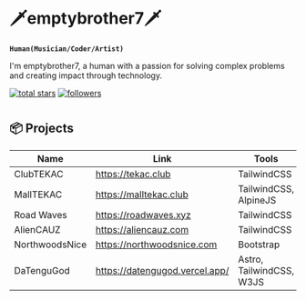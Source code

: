 # 🗡️emptybrother7🗡️

**`Human(Musician/Coder/Artist)`**

I'm emptybrother7, a human with a passion for solving complex problems and creating impact through technology.

<p align="left">
  <a href="https://github.com/emptybrother7">
    <img alt="total stars" title="Total stars on GitHub" src="https://custom-icon-badges.demolab.com/github/stars/emptybrother7?color=55960c&style=for-the-badge&labelColor=488207&logo=star"/></a>
  <a href="https://github.com/emptybrother7?tab=followers">
    <img alt="followers" title="Follow me on Github" src="https://custom-icon-badges.demolab.com/github/followers/emptybrother7?color=236ad3&labelColor=1155ba&style=for-the-badge&logo=person-add&label=Follow&logoColor=white"/></a>
</p>

#

## 📦 Projects

| Name            | Link                                | Tools                               |
| --------------- | ----------------------------------- | ----------------------------------- |
| ClubTEKAC       | https://tekac.club                  | TailwindCSS                         |
| MallTEKAC       | https://malltekac.club              | TailwindCSS, AlpineJS               |
| Road Waves      | https://roadwaves.xyz               | TailwindCSS                         |
| AlienCAUZ       | https://aliencauz.com               | TailwindCSS                         |
| NorthwoodsNice  | https://northwoodsnice.com          | Bootstrap                           |
| DaTenguGod      | https://datengugod.vercel.app/      | Astro, TailwindCSS, W3JS            |



